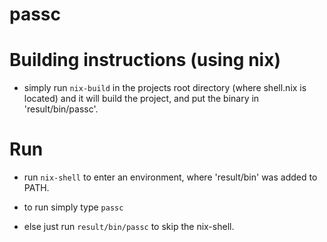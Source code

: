 # passc

# Building instructions (using nix)

* simply run ```nix-build``` in the projects root directory (where shell.nix is located) and it will build the project, and put the binary in 'result/bin/passc'.

# Run

* run ```nix-shell``` to enter an environment, where 'result/bin' was added to PATH.
* to run simply type ```passc```

* else just run ```result/bin/passc``` to skip the nix-shell.

